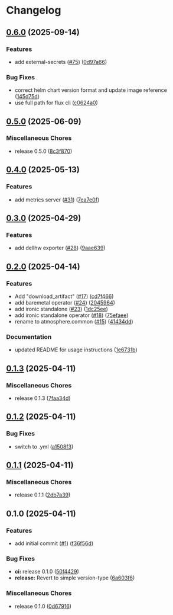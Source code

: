# Changelog

## [0.6.0](https://github.com/vexxhost/atmosphere.common/compare/v0.5.0...v0.6.0) (2025-09-14)


### Features

* add external-secrets ([#75](https://github.com/vexxhost/atmosphere.common/issues/75)) ([0d97a66](https://github.com/vexxhost/atmosphere.common/commit/0d97a666e7d642ebfb2987f7842b6f50a0721092))


### Bug Fixes

* correct helm chart version format and update image reference ([145d75d](https://github.com/vexxhost/atmosphere.common/commit/145d75d54ab77d0fee206849e898d725d15feb96))
* use full path for flux cli ([c0624a0](https://github.com/vexxhost/atmosphere.common/commit/c0624a0c26348e1acd7e5fe58c03c347296b5c25))

## [0.5.0](https://github.com/vexxhost/atmosphere.common/compare/v0.4.0...v0.5.0) (2025-06-09)


### Miscellaneous Chores

* release 0.5.0 ([8c3f870](https://github.com/vexxhost/atmosphere.common/commit/8c3f870b0abdfd75970812f814ac15965eaa402d))

## [0.4.0](https://github.com/vexxhost/atmosphere.common/compare/v0.3.0...v0.4.0) (2025-05-13)


### Features

* add metrics server ([#31](https://github.com/vexxhost/atmosphere.common/issues/31)) ([7ea7e0f](https://github.com/vexxhost/atmosphere.common/commit/7ea7e0fa4e29dc1a93c647aee5e7a160b0f9417f))

## [0.3.0](https://github.com/vexxhost/atmosphere.common/compare/v0.2.0...v0.3.0) (2025-04-29)


### Features

* add dellhw exporter ([#28](https://github.com/vexxhost/atmosphere.common/issues/28)) ([9aae639](https://github.com/vexxhost/atmosphere.common/commit/9aae639f8fcf9eec796f1f712a53e11c27e86e4e))

## [0.2.0](https://github.com/vexxhost/atmosphere.common/compare/v0.1.3...v0.2.0) (2025-04-14)


### Features

* Add "download_artifact" ([#17](https://github.com/vexxhost/atmosphere.common/issues/17)) ([cd7f466](https://github.com/vexxhost/atmosphere.common/commit/cd7f466a772c31c51ae6ce251adf3b0a1bf99c18))
* add baremetal operator ([#24](https://github.com/vexxhost/atmosphere.common/issues/24)) ([2045964](https://github.com/vexxhost/atmosphere.common/commit/2045964914b154871d6a2a8bf295401a11567ba6))
* add ironic standalone ([#23](https://github.com/vexxhost/atmosphere.common/issues/23)) ([1dc25ee](https://github.com/vexxhost/atmosphere.common/commit/1dc25ee22f0c570b4cea35c0ab90e58e965fcd8b))
* add ironic standalone operator ([#18](https://github.com/vexxhost/atmosphere.common/issues/18)) ([75efaee](https://github.com/vexxhost/atmosphere.common/commit/75efaee6867596dfc906ec7f6e2d1d15116fe115))
* rename to atmosphere.common ([#15](https://github.com/vexxhost/atmosphere.common/issues/15)) ([41434dd](https://github.com/vexxhost/atmosphere.common/commit/41434ddde3ff074dcd69de2c7518012e3ec324d6))


### Documentation

* updated README for usage instructions ([1e6731b](https://github.com/vexxhost/atmosphere.common/commit/1e6731b3e81891ddd14408df099428c6508deadc))

## [0.1.3](https://github.com/vexxhost/atmosphere.common/compare/v0.1.2...v0.1.3) (2025-04-11)


### Miscellaneous Chores

* release 0.1.3 ([7faa34d](https://github.com/vexxhost/atmosphere.common/commit/7faa34d026178359a540727908f6ccb9ad9d85cf))

## [0.1.2](https://github.com/vexxhost/atmosphere.common/compare/v0.1.1...v0.1.2) (2025-04-11)


### Bug Fixes

* switch to .yml ([a1508f3](https://github.com/vexxhost/atmosphere.common/commit/a1508f3d84e9015f12f2db0b0d5de7c27e12e62e))

## [0.1.1](https://github.com/vexxhost/atmosphere.common/compare/v0.1.0...v0.1.1) (2025-04-11)


### Miscellaneous Chores

* release 0.1.1 ([2db7a39](https://github.com/vexxhost/atmosphere.common/commit/2db7a39763b6bcf7194d1a5d9ee1580aa3cbb905))

## 0.1.0 (2025-04-11)


### Features

* add initial commit ([#1](https://github.com/vexxhost/atmosphere.common/issues/1)) ([f36f56d](https://github.com/vexxhost/atmosphere.common/commit/f36f56d4c834a2a87a299edb648a41a41bd61e14))


### Bug Fixes

* **ci:** release 0.1.0 ([50f4429](https://github.com/vexxhost/atmosphere.common/commit/50f442994b355ba0f7b30246e71058475f81393d))
* **release:** Revert to simple version-type ([6a603f6](https://github.com/vexxhost/atmosphere.common/commit/6a603f6867885c5cf277c0e34c8728b8562b76e0))


### Miscellaneous Chores

* release 0.1.0 ([0d67916](https://github.com/vexxhost/atmosphere.common/commit/0d679165b9af7cfeb6941c21cbd019402f5d00a8))
